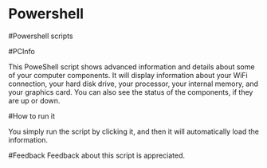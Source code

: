 # Powershell
#Powershell scripts

#PCInfo

This PoweShell script shows advanced information and details about some of your computer components.
It will display information about your WiFi connection, your hard disk drive, your processor, your internal memory, and your graphics card.
You can also see the status of the components, if they are up or down.

#How to run it

You simply run the script by clicking it, and then it will automatically load the information.

#Feedback
Feedback about this script is appreciated.
